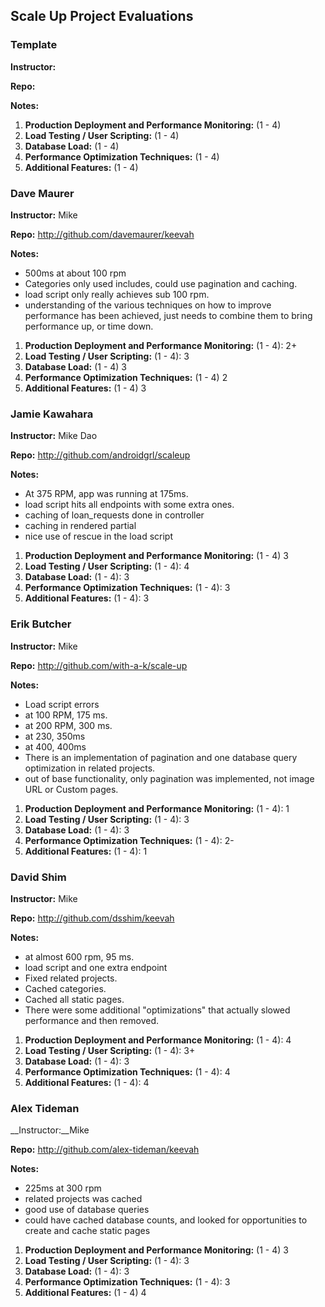 ## Scale Up Project Evaluations

### Template

__Instructor:__

__Repo:__

__Notes:__

1. __Production Deployment and Performance Monitoring:__ (1 - 4)
2. __Load Testing / User Scripting:__ (1 - 4)
3. __Database Load:__ (1 - 4)
4. __Performance Optimization Techniques:__ (1 - 4)
5. __Additional Features:__ (1 - 4)

### Dave Maurer

__Instructor:__ Mike

__Repo:__ http://github.com/davemaurer/keevah

__Notes:__

* 500ms at about 100 rpm
* Categories only used includes, could use pagination and caching.
* load script only really achieves sub 100 rpm.
* understanding of the various techniques on how to improve performance has been achieved,
just needs to combine them to bring performance up, or time down.


1. __Production Deployment and Performance Monitoring:__ (1 - 4): 2+
2. __Load Testing / User Scripting:__ (1 - 4): 3
3. __Database Load:__ (1 - 4) 3
4. __Performance Optimization Techniques:__ (1 - 4) 2
5. __Additional Features:__ (1 - 4) 3

### Jamie Kawahara

__Instructor:__ Mike Dao

__Repo:__ http://github.com/androidgrl/scaleup

__Notes:__

* At 375 RPM, app was running at 175ms.
* load script hits all endpoints with some extra ones.
* caching of loan_requests done in controller
* caching in rendered partial
* nice use of rescue in the load script

1. __Production Deployment and Performance Monitoring:__ (1 - 4) 3
2. __Load Testing / User Scripting:__ (1 - 4): 4
3. __Database Load:__ (1 - 4): 3
4. __Performance Optimization Techniques:__ (1 - 4): 3
5. __Additional Features:__ (1 - 4): 3


### Erik Butcher

__Instructor:__ Mike

__Repo:__ http://github.com/with-a-k/scale-up

__Notes:__

* Load script errors
* at 100 RPM, 175 ms.
* at 200 RPM, 300 ms.
* at 230, 350ms
* at 400, 400ms
* There is an implementation of pagination and one database query optimization in
related projects.
* out of base functionality, only pagination was implemented, not image URL or
Custom pages.

1. __Production Deployment and Performance Monitoring:__ (1 - 4): 1
2. __Load Testing / User Scripting:__ (1 - 4): 3
3. __Database Load:__ (1 - 4): 3
4. __Performance Optimization Techniques:__ (1 - 4): 2-
5. __Additional Features:__ (1 - 4): 1

### David Shim

__Instructor:__ Mike

__Repo:__ http://github.com/dsshim/keevah

__Notes:__

* at almost 600 rpm, 95 ms.
* load script and one extra endpoint
* Fixed related projects.
* Cached categories.
* Cached all static pages.
* There were some additional "optimizations" that actually slowed performance
and then removed.

1. __Production Deployment and Performance Monitoring:__ (1 - 4): 4
2. __Load Testing / User Scripting:__ (1 - 4): 3+
3. __Database Load:__ (1 - 4): 3
4. __Performance Optimization Techniques:__ (1 - 4): 4
5. __Additional Features:__ (1 - 4): 4


### Alex Tideman

__Instructor:__Mike

__Repo:__ http://github.com/alex-tideman/keevah

__Notes:__

* 225ms at 300 rpm
* related projects was cached
* good use of database queries
* could have cached database counts, and looked for opportunities to create
and cache static pages


1. __Production Deployment and Performance Monitoring:__ (1 - 4) 3
2. __Load Testing / User Scripting:__ (1 - 4): 3
3. __Database Load:__ (1 - 4): 3
4. __Performance Optimization Techniques:__ (1 - 4): 3
5. __Additional Features:__ (1 - 4) 4

